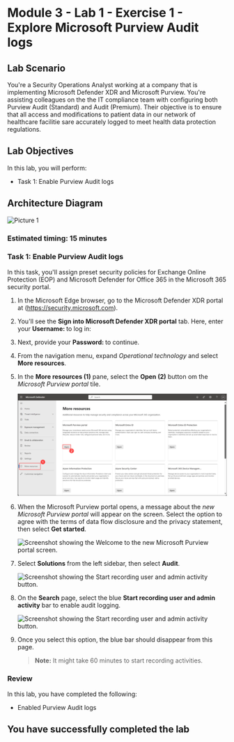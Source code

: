 # Module 3 - Lab 1 - Exercise 1 - Explore Microsoft Purview Audit logs

## Lab Scenario

You're a Security Operations Analyst working at a company that is implementing Microsoft Defender XDR and Microsoft Purview. You're assisting colleagues on the the IT compliance team with configuring both Purview Audit (Standard) and Audit (Premium). Their objective is to ensure that all access and modifications to patient data in our network of healthcare facilitie sare accurately logged to meet health data protection regulations.

## Lab Objectives

In this lab, you will perform:

- Task 1: Enable Purview Audit logs

## Architecture Diagram

  ![Picture 1](../Media/archdialab3.png)

### Estimated timing: 15 minutes

### Task 1: Enable Purview Audit logs

In this task, you'll assign preset security policies for Exchange Online Protection (EOP) and Microsoft Defender for Office 365 in the Microsoft 365 security portal.

1. In the Microsoft Edge browser, go to the Microsoft Defender XDR portal at (<https://security.microsoft.com>).

1. You'll see the **Sign into Microsoft Defender XDR portal** tab. Here, enter your **Username: <inject key="AzureAdUserEmail"></inject>** to log in:
 
1. Next, provide your **Password: <inject key="AzureAdUserPassword"></inject>** to continue.

1. From the navigation menu, expand *Operational technology* and select **More resources**.

1. In the **More resources (1)** pane, select the **Open (2)** button om the *Microsoft Purview portal* tile.

   ![Screenshot showing the Welcome to the new Microsoft Purview portal screen.](../Media/lab3-1.png)

1. When the Microsoft Purview portal opens, a message about the *new Microsoft Purview portal* will appear on the screen. Select the option to agree with the terms of data flow disclosure and the privacy statement, then select **Get started**.

    ![Screenshot showing the Welcome to the new Microsoft Purview portal screen.](../Media/lab3-2.png)

1. Select **Solutions** from the left sidebar, then select **Audit**.

   ![Screenshot showing the Start recording user and admin activity button.](../Media/lab3-3.png)

1. On the **Search** page, select the blue **Start recording user and admin activity** bar to enable audit logging.

    ![Screenshot showing the Start recording user and admin activity button.](../Media/enable-audit-button.png)

1. Once you select this option, the blue bar should disappear from this page.

    >**Note:** It might take 60 minutes to start recording activities.

### Review
 In this lab, you have completed the following:

   - Enabled Purview Audit logs

## You have successfully completed the lab
